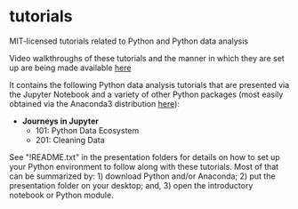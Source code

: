 # tutorials
MIT-licensed tutorials related to Python and Python data analysis

Video walkthroughs of these tutorials and the manner in which they are set up are being made available [here](https://www.youtube.com/playlist?list=PL0K68QsPLDasgvcTuDnNCF5JX21o2YX67)

It contains the following Python data analysis tutorials that are presented via the Jupyter Notebook and a variety of other Python packages (most easily obtained via the Anaconda3 distribution [here](https://www.anaconda.com/download/)):

* **Journeys in Jupyter**
    * 101: Python Data Ecosystem
    * 201: Cleaning Data

See "!README.txt" in the presentation folders for details on how to set up your Python environment to follow along with these tutorials. Most of that can be summarized by: 1) download Python and/or Anaconda; 2) put the presentation folder on your desktop; and, 3) open the introductory notebook or Python module.
